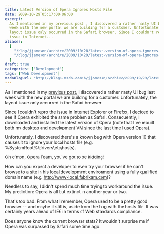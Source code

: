 ```yaml
---
title: Latest Version of Opera Ignores Hosts File
date: 2009-10-29T05:17:00-06:00
excerpt:
  As I mentioned in my previous post , I discovered a rather nasty UI bug last
  week with the new portal we are building for a customer. Unfortunately, the
  layout issue only occurred in the Safari browser. Since I couldn't repro the
  issue in Internet...
aliases:
  [
    "/blog/jjameson/archive/2009/10/28/latest-version-of-opera-ignores-hosts-file.aspx",
    "/blog/jjameson/archive/2009/10/29/latest-version-of-opera-ignores-hosts-file.aspx",
  ]
draft: true
categories: ["Development"]
tags: ["Web Development"]
msdnBlogUrl: "http://blogs.msdn.com/b/jjameson/archive/2009/10/29/latest-version-of-opera-ignores-hosts-file.aspx"
---
```


As I mentioned in my
[previous post](/blog/jjameson/2009/10/29/troubleshooting-layout-problems-with-safari),
I discovered a rather nasty UI bug last week with the new portal we are building
for a customer. Unfortunately, the layout issue only occurred in the Safari
browser.

Since I couldn't repro the issue in Internet Explorer or Firefox, I decided to
see if Opera exhibited the same problem as Safari. Consequently, I downloaded
and installed the latest version of Opera (note that I've rebuilt both my
desktop and development VM since the last time I used Opera).

Unfortunately. I discovered there's a known bug with Opera version 10 that
causes it to ignore your local hosts file (e.g. %SystemRoot%\drivers\etc\hosts).

Oh c'mon, Opera Team, you've got to be kidding!

How can you expect a developer to even try your browser if he can't browse to a
site in his local development environment using a fully qualified domain name
(e.g. http://www-local.fabrikam.com)?

Needless to say, I didn't spend much time trying to workaround the issue. My
prediction: Opera is all but extinct in another year or two.

That's too bad. From what I remember, Opera used to be a pretty good browser --
and maybe it still is, aside from the bug with the hosts file. It was certainly
years ahead of IE6 in terms of Web standards compliance.

Does anyone know the current browser stats? It wouldn't surprise me if Opera was
surpassed by Safari some time ago.
